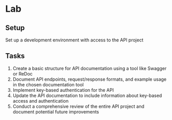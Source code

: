 # Lab

## Setup

Set up a development environment with access to the API project

## Tasks

1. Create a basic structure for API documentation using a tool like Swagger or ReDoc
2. Document API endpoints, request/response formats, and example usage in the chosen documentation tool
3. Implement key-based authentication for the API
4. Update the API documentation to include information about key-based access and authentication
5. Conduct a comprehensive review of the entire API project and document potential future improvements

